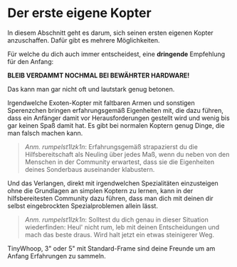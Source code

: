 # Der erste eigene Kopter

In diesem Abschnitt geht es darum, sich seinen ersten eigenen Kopter anzuschaffen. Dafür gibt es mehrere Möglichkeiten.

Für welche du dich auch immer entscheidest, eine **dringende** Empfehlung für den Anfang:

**BLEIB VERDAMMT NOCHMAL BEI BEWÄHRTER HARDWARE!**

Das kann man gar nicht oft und lautstark genug betonen.

Irgendwelche Exoten-Kopter mit faltbaren Armen und sonstigen Sperenzchen bringen erfahrungsgemäß Eigenheiten mit, die dazu führen, dass ein Anfänger damit vor Herausforderungen gestellt wird und wenig bis gar keinen Spaß damit hat. Es gibt bei normalen Koptern genug Dinge, die man falsch machen kann.

> *Anm. rumpelst1lzk1n*: Erfahrungsgemäß strapazierst du die Hilfsbereitschaft als Neuling über jedes Maß, wenn du neben von den Menschen in der Community erwartest, dass sie die Eigenheiten deines Sonderbaus auseinander klabustern.
 
Und das Verlangen, direkt mit irgendwelchen Spezialitäten einzusteigen ohne die Grundlagen an simplen Koptern zu lernen, kann in der hilfsbereitesten Community dazu führen, dass man dich mit deinen dir selbst eingebrockten Spezialproblemen allein lässt.

> *Anm. rumpelst1lzk1n*: Solltest du dich genau in dieser Situation wiederfinden: Heul' nicht rum, leb mit deinen Entscheidungen und mach das beste draus. Wird halt jetzt ein etwas steinigerer Weg.

TinyWhoop, 3" oder 5" mit Standard-Frame sind deine Freunde um am Anfang Erfahrungen zu sammeln.
